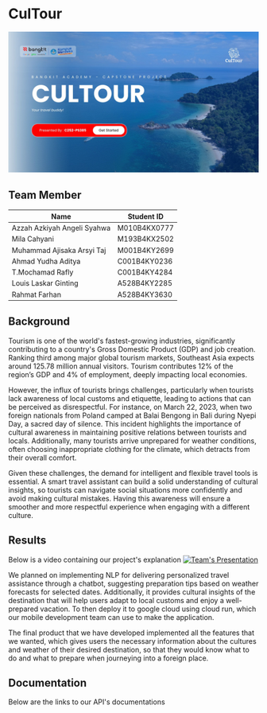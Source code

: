 # CulTour

![Cultour](<profile\CulTour_App_-_Bangkit_Capstone_Project.jpg>)

## Team Member

| Name                        | Student ID   |
| --------------------------- | ------------ |
| Azzah Azkiyah Angeli Syahwa | M010B4KX0777 |
| Mila Cahyani                | M193B4KX2502 |
| Muhammad Ajisaka Arsyi Taj  | M001B4KY2699 |
| Ahmad Yudha Aditya          | C001B4KY0236 |
| T.Mochamad Rafly            | C001B4KY4284 |
| Louis Laskar Ginting        | A528B4KY2285 |
| Rahmat Farhan               | A528B4KY3630 |

## Background

Tourism is one of the world's fastest-growing industries, significantly contributing to a country's Gross Domestic Product (GDP) and job creation. Ranking third among major global tourism markets, Southeast Asia expects around 125.78 million annual visitors. Tourism contributes 12% of the region’s GDP and 4% of employment, deeply impacting local economies.

However, the influx of tourists brings challenges, particularly when tourists lack awareness of local customs and etiquette, leading to actions that can be perceived as disrespectful. For instance, on March 22, 2023, when two foreign nationals from Poland camped at Balai Bengong in Bali during Nyepi Day, a sacred day of silence. This incident highlights the importance of cultural awareness in maintaining positive relations between tourists and locals. Additionally, many tourists arrive unprepared for weather conditions, often choosing inappropriate clothing for the climate, which detracts from their overall comfort.

Given these challenges, the demand for intelligent and flexible travel tools is essential. A smart travel assistant can build a solid understanding of cultural insights, so tourists can navigate social situations more confidently and avoid making cultural mistakes. Having this awareness will ensure a smoother and more respectful experience when engaging with a different culture.

## Results
Below is a video containing our project's explanation
[![Team's Presentation](<./profile/Presentation Thumb.png>)](https://www.youtube.com/watch?v=MOpt7fvKmwg)

We planned on implementing NLP for delivering personalized travel assistance through a chatbot, suggesting preparation tips based on weather forecasts for selected dates. Additionally, it provides cultural insights of the destination that will help users adapt to local customs and enjoy a well-prepared vacation. To then deploy it to google cloud using cloud run, which our mobile development team can use to make the application.

The final product that we have developed implemented all the features that we wanted, which gives users the necessary information about the cultures and weather of their desired destination, so that they would know what to do and what to prepare when journeying into a foreign place.


## Documentation
Below are the links to our API's documentations
